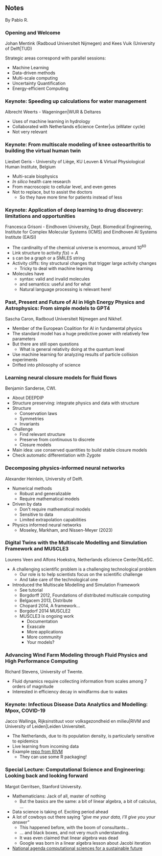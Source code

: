 ## Notes
By Pablo R.

### Opening and Welcome
Johan Mentink (Radboud Universiteit Nijmegen) and Kees Vuik (University of Delft|TUD)

Strategic areas correspond with parallel sessions:

- Machine Learning
- Data-driven methods
- Multi-scale computing
- Uncertainty Quantification
- Energy-efficient Computing

### Keynote: Speeding up calculations for water management 
Albrecht Weerts - Wageningen|WUR & Deltares

- Uses of machine learning in hydrology 
- Collaborated with Netherlands eScience Center|us (eWater cycle) 
- Not very relevant

### Keynote: From multiscale modeling of knee osteoarthritis to building the virtual human twin
Liesbet Geris - University of Liège, KU Leuven & Virtual Physiological Human Institute, Belgium

- Multi-scale biophysics 
- *In silico* health care research 
- From macroscopic to cellular level, and even genes
- Not to replace, but to assist the doctors
	- So they have more time for patients instead of less 

### Keynote: Application of deep learning to drug discovery: limitations and opportunities
Francesca Grisoni - Eindhoven University, Dept. Biomedical Engineering, Institute for Complex Molecular Systems (ICMS) and Eindhoven AI Systems Institute (EAISI)

- The cardinality of the chemical universe is enormous, around $10^{60}$
- Link structure to activity $f(s) = A$
- s can be a graph or a SMILES string 
- Activity cliffs: tiny structural changes that trigger large activity changes
	- Tricky to deal with machine learning 
- Molecules have
	- syntax: valid and invalid molecules 
	- and semantics: useful and for what
	- Natural language processing is relevant here! 

### Past, Present and Future of AI in High Energy Physics and Astrophysics: From simple models to GPT4
Sascha Caron, Radboud Universiteit Nijmegen and Nikhef.

- Member of the European Coalition for AI in fundamental physics
- The standard model has a huge predictive power with relatively few parameters
- But there are still open questions
	- What is general relativity doing at the quantum level
- Use machine learning for analyzing results of particle collision experiments
- Drifted into philosophy of science

### Learning neural closure models for fluid flows
Benjamin Sanderse, CWI.

- About DEEPDIP
- Structure preserving: integrate physics and data with structure
- Structure
	- Conservation laws
	- Symmetries
	- Invariants
- Challenge
	- Find relevant structure
	- Preserve from continuous to discrete
	- Closure models
- Main idea: use conserved quantities to build stable closure models
- Check automatic differentiation with Zygote

### Decomposing physics-informed neural networks
Alexander Heinlein, University of Delft.

- Numerical methods
	- Robust and generalizable
	- Require mathematical models
- Driven by data
	- Don't require mathematical models
	- Sensitive to data
	- Limited extrapolation capabilities
- Physics informed neural networks
	- Moseley, Markham, and Nissen-Meyer (2023)

### Digital Twins with the Multiscale Modelling and Simulation Framework and MUSCLE3
Lourens Veen and Alfons Hoekstra, Netherlands eScience Center|NLeSC.

- A challenging scientific problem is a challenging technological problem
	- Our role is to help scientists focus on the scientific challenge
	- And take care of the technological one
- Introduced the Multiscale Modelling and Simulation Framework
	- See tutorial
	- Borgdorff 2012, Foundations of distributed multiscale computing
	- Belgacem 2013, Distribute
	- Chopard 2014, A framework...
	- Borgdorf 2014 MUSCLE2
	- MUSCLE3 is ongoing work
		- Documentation
		- Exascale
		- More applications
		- More community
		- Your models?

### Advancing Wind Farm Modeling through Fluid Physics and High Performance Computing
Richard Stevens, University of Twente.

- Fluid dynamics require collecting information from scales among 7 orders of magnitude
- Interested in efficiency decay in windfarms due to wakes

### Keynote: Infectious Disease Data Analytics and Modelling: Mpox, COVID-19
Jacco Wallinga, Rijksinstituut voor volksgezondheid en milieu|RIVM and University of Leiden|Leiden Universiteit.

- The Netherlands, due to its population density, is particularly sensitive to epidemics
- Live learning from incoming data
- Example [repo from RIVM](https://github.com/rivm-syso/cm-evaluation)
	- They can use some R packaging!

### Special Lecture: Computational Science and Engineering: Looking back and looking forward
Margot Gerritsen, Stanford University.

- Mathematicians: Jack of all, master of nothing
	- But the basics are the same: a bit of linear algebra, a bit of calculus, ...
- Data science is taking of. Exciting period ahead
- A lot of cowboys out there saying _"give me your data, I'll give you your answer"_
	- This happened before, with the boom of consultants...
	- ... and black boxes, and not very much understanding.
	- It was even claimed that linear algebra was dead
	- Google was born in a linear algebra lesson about Jacobi iteration
- [National agenda computational sciences for a sustainable future](https://www.computationalsciencenl.nl/en/national-agenda/)